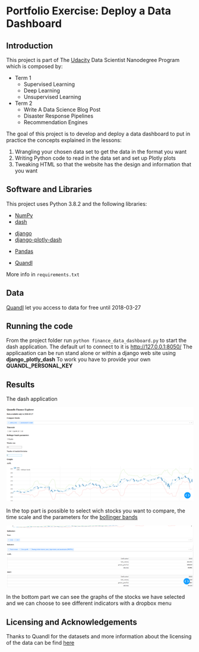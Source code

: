 # Portfolio Exercise: Deploy a Data Dashboard

## Introduction

This project is part of The [Udacity](https://eu.udacity.com/) Data Scientist Nanodegree Program which is composed by:
* Term 1
    * Supervised Learning
    * Deep Learning
    * Unsupervised Learning
* Term 2
    * Write A Data Science Blog Post
    * Disaster Response Pipelines
    * Recommendation Engines
    
The goal of this project is to develop and deploy a data dashboard to put in practice the concepts explained in the lessons:
1. Wrangling your chosen data set to get the data in the format you want
2. Writing Python code to read in the data set and set up Plotly plots
3. Tweaking HTML so that the website has the design and information that you want

## Software and Libraries

This project uses Python 3.8.2 and the following libraries:
* [NumPy](http://www.numpy.org/)
* [dash](https://plot.ly/dash/)
- [django](https://www.djangoproject.com/)
- [django-plotly-dash](https://pypi.org/project/django-plotly-dash/)
* [Pandas](http://pandas.pydata.org)
- [Quandl](https://pypi.org/project/Quandl/)

More info in `requirements.txt`

## Data

[Quandl](https://www.quandl.com/) let you access to data for free until 2018-03-27

## Running the code

From the project folder run `python finance_data_dashboard.py` to start the dash application. The default url to connect to it is http://127.0.0.1:8050/
The applicaation can be run stand alone or within a django web site using **django_plotly_dash**
To work you have to provide your own **QUANDL_PERSONAL_KEY**

## Results

The dash application 

![Home](images/home.PNG)

In the top part is possible to select wich stocks you want to compare, the time scale and the parameters for the [bollinger bands](https://en.wikipedia.org/wiki/Bollinger_Bands)

![Home](images/indicators.PNG)

In the bottom part we can see the graphs of the stocks we have selected and we can choose to see different indicators with a dropbox menu

## Licensing and Acknowledgements
Thanks to Quandl for the datasets and more information about the licensing of the data can be find [here](https://www.quandl.com/databases/WIKIP/documentation)

